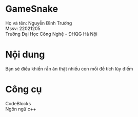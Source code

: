 # GameSnake
Họ và tên: Nguyễn Đình Trường  
Mssv: 22021205  
Trường Đại Học Công Nghệ - ĐHQG Hà Nội  
# Nội dung
Bạn sẽ điều khiển rắn ăn thật nhiều con mồi để tích lũy điểm
# Công cụ
CodeBlocks  
Ngôn ngữ c++
